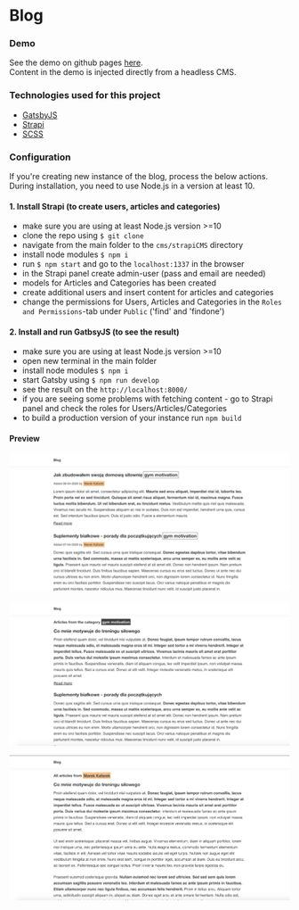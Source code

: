 # Blog

### Demo
See the demo on github pages [here](https://lukaszrej.github.io/Blog/). \
Content in the demo is injected directly from a headless CMS.

### Technologies used for this project

- [GatsbyJS](https://www.gatsbyjs.org/)
- [Strapi](https://strapi.io/)
- [SCSS](https://sass-lang.com/)

### Configuration

If you're creating new instance of the blog, process the below actions.\
During installation, you need to use Node.js in a version at least 10.

#### 1. Install Strapi (to create users, articles and categories)

- make sure you are using at least Node.js version >=10
- clone the repo using ```$ git clone```
- navigate from the main folder to the ```cms/strapiCMS``` directory
- install node modules ```$ npm i```
- run ```$ npm start``` and go to the ```localhost:1337``` in the browser
- in the Strapi panel create admin-user (pass and email are needed)
- models for Articles and Categories has been created
- create additional users and insert content for articles and categories
- change the permissions for Users, Articles and Categories in the ```Roles and Permissions```-tab under ```Public``` ('find' and 'findone')

#### 2. Install and run GatbsyJS (to see the result)

- make sure you are using at least Node.js version >=10
- open new terminal in the main folder
- install node modules ```$ npm i```
- start Gatsby using ```$ npm run develop```
- see the result on the ```http://localhost:8000/```
- if you are seeing some problems with fetching content - go to Strapi panel and check the roles for Users/Articles/Categories 
- to build a production version of your instance run ```npm build```

#### Preview

![View](./assets/view1.png "Landing page view")

![View](./assets/view2.png "Category page view")

![View](./assets/view3.png "Author page view")

